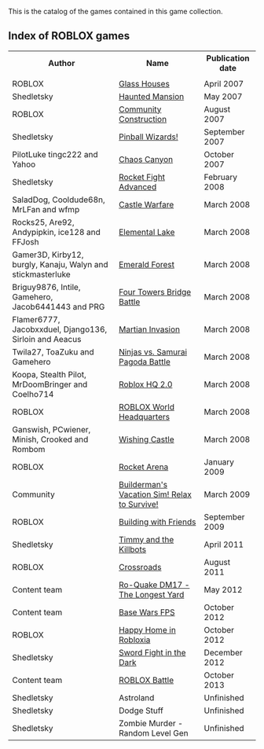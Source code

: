 This is the catalog of the games contained in this game collection.

## Index of ROBLOX games

<table>
	<tr>
		<th>Author</th>
		<th>Name</th>
		<th>Publication date</th>
	</tr>
	<tr>
		<td></td>
		<td><a href=""></a></td>
		<td></td>
	</tr>
	<tr>
		<td>ROBLOX</td>
		<td><a href="http://www.roblox.com/Glass-Houses-place?id=33913">Glass Houses</a></td>
		<td>April 2007</td>
	</tr>
	<tr>
		<td>Shedletsky</td>
		<td><a href="http://www.roblox.com/Haunted-Mansion-place?id=50791">Haunted Mansion</a></td>
		<td>May 2007</td>
	</tr>
	<tr>
		<td>ROBLOX</td>
		<td><a href="http://www.roblox.com/Community-Construction-place?id=3271">Community Construction</a></td>
		<td>August 2007</td>
	</tr>
	<tr>
		<td>Shedletsky</td>
		<td><a href="http://www.roblox.com/Pinball-Wizards-place?id=56124">Pinball Wizards!</a></td>
		<td>September 2007</td>
	</tr>
	<tr>
		<td>PilotLuke tingc222 and Yahoo</td>
		<td><a href="http://www.roblox.com/Chaos-Canyon-place?id=14403">Chaos Canyon</a></td>
		<td>October 2007</td>
	</tr>
	<tr>
		<td>Shedletsky</td>
		<td><a href="http://www.roblox.com/Rocket-Fight-Advanced-place?id=229730">Rocket Fight Advanced</a></td>
		<td>February 2008</td>
	</tr>
	<tr>
		<td>SaladDog, Cooldude68n, MrLFan and wfmp</td>
		<td><a href="http://www.roblox.com/Castle-Warfare-place?id=434638">Castle Warfare</a></td>
		<td>March 2008</td>
	</tr>
	<tr>
		<td>Rocks25, Are92, Andypipkin, ice128 and FFJosh</td>
		<td><a href="http://www.roblox.com/Elemental-Lake-place?id=438293">Elemental Lake</a></td>
		<td>March 2008</td>
	</tr>
	<tr>
		<td>Gamer3D, Kirby12, burgly, Kanaju, Walyn and stickmasterluke</td>
		<td><a href="http://www.roblox.com/Emerald-Forest-place?id=445929">Emerald Forest</a></td>
		<td>March 2008</td>
	</tr>
	<tr>
		<td>Briguy9876, Intile, Gamehero, Jacob6441443 and PRG</td>
		<td><a href="http://www.roblox.com/Four-Towers-Bridge-Battle-place?id=432117">Four Towers Bridge Battle</a></td>
		<td>March 2008</td>
	</tr>
	<tr>
		<td>Flamer6777, Jacobxxduel, Django136, Sirloin and Aeacus</td>
		<td><a href="http://www.roblox.com/Martian-Invasion-place?id=458486">Martian Invasion</a></td>
		<td>March 2008</td>
	</tr>
	<tr>
		<td>Twila27, ToaZuku and Gamehero</td>
		<td><a href="http://www.roblox.com/Ninjas-vs-Samurai-Pagoda-Battle-place?id=430517">Ninjas vs. Samurai Pagoda Battle</a></td>
		<td>March 2008</td>
	</tr>
	<tr>
		<td>Koopa, Stealth Pilot, MrDoomBringer and Coelho714</td>
		<td><a href="http://www.roblox.com/Roblox-HQ-2-0-place?id=430516">Roblox HQ 2.0</a></td>
		<td>March 2008</td>
	</tr>
	<tr>
		<td>ROBLOX</td>
		<td><a href="http://www.roblox.com/ROBLOX-World-Headquarters-place?id=1501">ROBLOX World Headquarters</a></td>
		<td>March 2008</td>
	</tr>
	<tr>
		<td>Ganswish, PCwiener, Minish, Crooked and Rombom</td>
		<td><a href="http://www.roblox.com/Wishing-Castle-place?id=513688">Wishing Castle</a></td>
		<td>March 2008</td>
	</tr>
	<tr>
		<td>ROBLOX</td>
		<td><a href="http://www.roblox.com/Rocket-Arena-place?id=25415">Rocket Arena</a></td>
		<td>January 2009</td>
	</tr>
	<tr>
		<td>Community</td>
		<td><a href="http://www.roblox.com/Buildermans-Vacation-Sim-Relax-to-survive-place?id=515406">Builderman's Vacation Sim! Relax to Survive!</a></td>
		<td>March 2009</td>
	</tr>
	<tr>
		<td>ROBLOX</td>
		<td><a href="http://www.roblox.com/Building-With-Friends-place?id=16184658">Building with Friends</a></td>
		<td>September 2009</td>
	</tr>
	<tr>
		<td>Shedletsky</td>
		<td><a href="http://www.roblox.com/Timmy-and-the-Killbots-place?id=48891">Timmy and the Killbots</a></td>
		<td>April 2011</td>
	</tr>
	<tr>
		<td>ROBLOX</td>
		<td><a href="http://www.roblox.com/Crossroads-place?id=1818">Crossroads</a></td>
		<td>August 2011</td>
	</tr>
	<tr>
		<td>Content team</td>
		<td><a href="http://www.roblox.com/Ro-Quake-DM17-The-Longest-Yard-place?id=80191888">Ro-Quake DM17 - The Longest Yard</a></td>
		<td>May 2012</td>
	</tr>
	<tr>
		<td>Content team</td>
		<td><a href="http://www.roblox.com/ROBLOX-Base-Wars-FPS-place?id=50430">Base Wars FPS</a></td>
		<td>October 2012</td>
	</tr>
	<tr>
		<td>ROBLOX</td>
		<td><a href="http://www.roblox.com/Happy-Home-in-Robloxia-place?id=65033">Happy Home in Robloxia</a></td>
		<td>October 2012</td>
	</tr>
	<tr>
		<td>Shedletsky</td>
		<td><a href="http://www.roblox.com/Sword-Fight-in-the-DARK-place?id=67304835">Sword Fight in the Dark</a></td>
		<td>December 2012</td>
	</tr>
	<tr>
		<td>Content team</td>
		<td><a href="http://www.roblox.com/ROBLOX-Battle-Open-Sourced-place?id=96623001">ROBLOX Battle</a></td>
		<td>October 2013</td>
	</tr>
	<tr>
		<td>Shedletsky</td>
		<td>Astroland</td>
		<td>Unfinished</td>
	</tr>
	<tr>
		<td>Shedletsky</td>
		<td>Dodge Stuff</td>
		<td>Unfinished</td>
	</tr>
	<tr>
		<td>Shedletsky</td>
		<td>Zombie Murder - Random Level Gen</td>
		<td>Unfinished</td>
	</tr>
</table>
